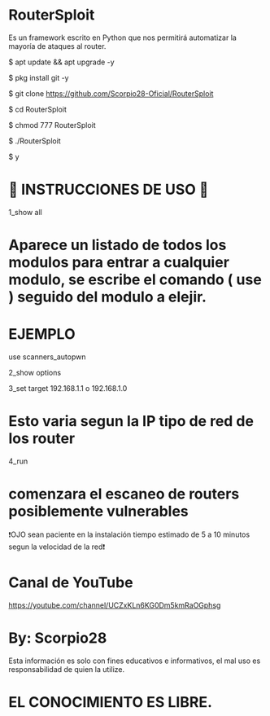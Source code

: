 # RouterSploit
Es un framework escrito en Python que nos permitirá automatizar la mayoría de ataques al router.

$ apt update && apt upgrade -y

$ pkg install git -y

$ git clone https://github.com/Scorpio28-Oficial/RouterSploit

$ cd RouterSploit

$ chmod 777 RouterSploit

$ ./RouterSploit

$ y

# 🦂 INSTRUCCIONES DE USO 🦂

1_show all

# Aparece un listado de todos los modulos para entrar a cualquier modulo, se escribe el comando ( use ) seguido del modulo a elejir.

# EJEMPLO

use scanners_autopwn

2_show options

3_set target 192.168.1.1 o 192.168.1.0


# Esto varia segun la IP tipo de red de los router

4_run

# comenzara el escaneo de routers posiblemente vulnerables

❗OJO sean paciente en la instalación tiempo estimado de 5 a 10 minutos segun la velocidad de la red❗


# Canal de YouTube

https://youtube.com/channel/UCZxKLn6KG0Dm5kmRaOGphsg

# By: Scorpio28

Esta información es solo con fines educativos e informativos, el mal uso es responsabilidad de quien la utilize.

# EL CONOCIMIENTO ES LIBRE.
